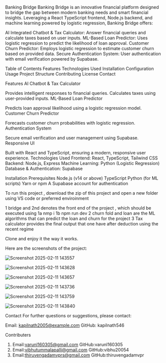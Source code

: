 Banking Bridge
Banking Bridge is an innovative financial platform designed to bridge the gap between modern banking needs and smart financial insights. Leveraging a React TypeScript frontend, Node.js backend, and machine learning powered by logistic regression, Banking Bridge offers:

AI Integrated Chatbot & Tax Calculator: Answer financial queries and calculate taxes based on user inputs.
ML-Based Loan Predictor: Uses logistic regression to predict the likelihood of loan approval.
Customer Churn Predictor: Employs logistic regression to estimate customer churn based on provided data.
Secure Authentication System: User authentication with email verification powered by Supabase.


Table of Contents
Features
Technologies Used
Installation
Configuration
Usage
Project Structure
Contributing
License
Contact

Features
AI Chatbot & Tax Calculator

Provides intelligent responses to financial queries.
Calculates taxes using user-provided inputs.
ML-Based Loan Predictor

Predicts loan approval likelihood using a logistic regression model.
Customer Churn Predictor

Forecasts customer churn probabilities with logistic regression.
Authentication System

Secure email verification and user management using Supabase.
Responsive UI

Built with React and TypeScript, ensuring a modern, responsive user experience.
Technologies Used
Frontend: React, TypeScript, Tailwind CSS
Backend: Node.js, Express
Machine Learning: Python (Logistic Regression)
Database & Authentication: Supabase

Installation
Prerequisites
Node.js (v14 or above)
TypeScript
Python (for ML scripts)
Yarn or npm
A Supabase account for authentication

To run this project , download the zip of this project and open a new folder using VS code or preferred enviroinment

1 bridge and 2nd denotes the front end of the project , which should be executed using 
 1a nmp i
 1b npm run dev
2 churn fold and loan are the ML algorithms that can predict the loan and churn for the project
3 Tax calculator provides the final output that one have after deduction using the recent regime

Clone and enjoy it the way it works.

Here are the screenshots of the project:


![Screenshot 2025-02-11 143557](https://github.com/user-attachments/assets/f34d76fd-a43d-4976-bad4-6f8440745c5c)

![Screenshot 2025-02-11 143628](https://github.com/user-attachments/assets/c4a2e43d-7998-46c8-942b-e91ee8ada9ab)

![Screenshot 2025-02-11 143657](https://github.com/user-attachments/assets/b191f7a8-6647-4062-bf3d-4f9d59e7da77)

![Screenshot 2025-02-11 143736](https://github.com/user-attachments/assets/24a46b31-f7f3-4582-b20a-31bef86de4b4)

![Screenshot 2025-02-11 143759](https://github.com/user-attachments/assets/fdb08d6c-53f6-4ef9-9344-0970fb51f023)

![Screenshot 2025-02-11 143840](https://github.com/user-attachments/assets/3034974f-a2d5-43bb-82f8-acea3fd54b0a)




Contact
For further questions or suggestions, please contact:

Email: kapilnath2005@example.com
GitHub: kapilnath546

Contributers 
1) Email:varunl160305@gmail.com           GitHub:varunl160305
2) Email:vibhutummalapalli@gmail.com      GitHub:vibhu20054
3) Email:thiruvengadamvprs@gmail.com      GitHub:thiruvengadamvpr
